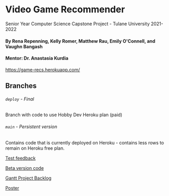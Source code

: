 # Video Game Recommender
Senior Year Computer Science Capstone Project - Tulane University 2021-2022
#### By Rena Repenning, Kelly Romer, Matthew Rau, Emily O'Connell, and Vaughn Bangash
#### Mentor: Dr. Anastasia Kurdia

https://game-recs.herokuapp.com/

## Branches
###### `deploy` - Final
Branch with code to use Hobby Dev Heroku plan (paid)

###### `main` - Persistent version
Contains code that is currently deployed on Heroku - contains less rows to remain on Heroku free plan.

[Test feedback](betatest_feedback.csv)

[Beta version code](https://github.com/renarepenning/VideoGameRecommender)

[Gantt Project Backlog](https://docs.google.com/spreadsheets/d/15e7zwXxmEUFTCWr610AnX1VBL8vv_givecmanFnW84s/edit?usp=sharing)

[Poster](poster.png)

